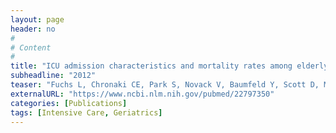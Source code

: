 ```yaml
---
layout: page
header: no
#
# Content
#
title: "ICU admission characteristics and mortality rates among elderly and very elderly patients."
subheadline: "2012"
teaser: "Fuchs L, Chronaki CE, Park S, Novack V, Baumfeld Y, Scott D, McLennan S, Talmor D, Celi L."
externalURL: "https://www.ncbi.nlm.nih.gov/pubmed/22797350"
categories: [Publications]
tags: [Intensive Care, Geriatrics]
---
```

